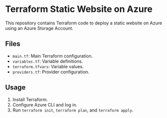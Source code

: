 # Terraform Static Website on Azure

This repository contains Terraform code to deploy a static website on Azure using an Azure Storage Account.

## Files
- `main.tf`: Main Terraform configuration.
- `variables.tf`: Variable definitions.
- `terraform.tfvars`: Variable values.
- `providers.tf`: Provider configuration.

## Usage
1. Install Terraform.
2. Configure Azure CLI and log in.
3. Run `terraform init`, `terraform plan`, and `terraform apply`.
